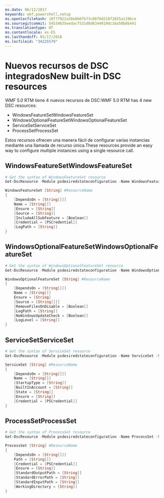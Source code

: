 ```yaml
---
ms.date: 06/12/2017
keywords: wmf,powershell,setup
ms.openlocfilehash: 18f77922a30e8b6fb73c08f0d218f2655a129bce
ms.sourcegitcommit: 54534635eedacf531d8d6344019dc16a50b8b441
ms.translationtype: HT
ms.contentlocale: es-ES
ms.lasthandoff: 05/17/2018
ms.locfileid: "34225579"
---
```

# <a name="new-built-in-dsc-resources"></a><span data-ttu-id="59762-102">Nuevos recursos de DSC integrados</span><span class="sxs-lookup"><span data-stu-id="59762-102">New built-in DSC resources</span></span>

<span data-ttu-id="59762-103">WMF 5.0 RTM tiene 4 nuevos recursos de DSC:</span><span class="sxs-lookup"><span data-stu-id="59762-103">WMF 5.0 RTM has 4 new DSC resources:</span></span>
* <span data-ttu-id="59762-104">WindowsFeatureSet</span><span class="sxs-lookup"><span data-stu-id="59762-104">WindowsFeatureSet</span></span>
* <span data-ttu-id="59762-105">WindowsOptionalFeatureSet</span><span class="sxs-lookup"><span data-stu-id="59762-105">WindowsOptionalFeatureSet</span></span>
* <span data-ttu-id="59762-106">ServiceSet</span><span class="sxs-lookup"><span data-stu-id="59762-106">ServiceSet</span></span>
* <span data-ttu-id="59762-107">ProcessSet</span><span class="sxs-lookup"><span data-stu-id="59762-107">ProcessSet</span></span>

<span data-ttu-id="59762-108">Estos recursos ofrecen una manera fácil de configurar varias instancias mediante una llamada de recurso única.</span><span class="sxs-lookup"><span data-stu-id="59762-108">These resources provide an easy way to configure multiple instances using a single resource call.</span></span>

## <a name="windowsfeatureset"></a><span data-ttu-id="59762-109">WindowsFeatureSet</span><span class="sxs-lookup"><span data-stu-id="59762-109">WindowsFeatureSet</span></span>

```powershell
# Get the syntax of WindowsFeatureSet resource
Get-DscResource -Module psdesiredstateconfiguration -Name WindowsFeatureSet -Syntax

WindowsFeatureSet [String] #ResourceName
{
    [DependsOn = [String[]]]
    Name = [String[]]
    [Ensure = [String]]
    [Source = [String]]
    [IncludeAllSubFeature = [Boolean]]
    [Credential = [PSCredential]]
    [LogPath = [String]]
}
```

## <a name="windowsoptionalfeatureset"></a><span data-ttu-id="59762-110">WindowsOptionalFeatureSet</span><span class="sxs-lookup"><span data-stu-id="59762-110">WindowsOptionalFeatureSet</span></span>

```powershell
# Get the syntax of WindowsOptionalFeatureSet resource
Get-DscResource -Module psdesiredstateconfiguration -Name WindowsOptionalFeatureSet -Syntax

WindowsOptionalFeatureSet [String] #ResourceName
{
    [DependsOn = [String[]]]
    Name = [String[]]
    Ensure = [String]
    [Source = [String[]]]
    [RemoveFilesOnDisable = [Boolean]]
    [LogPath = [String]]
    [NoWindowsUpdateCheck = [Boolean]]
    [LogLevel = [String]]
}
```

## <a name="serviceset"></a><span data-ttu-id="59762-111">ServiceSet</span><span class="sxs-lookup"><span data-stu-id="59762-111">ServiceSet</span></span>

```powershell
# Get the syntax of ServiceSet resource
Get-DscResource -Module psdesiredstateconfiguration -Name ServiceSet -Syntax

ServiceSet [String] #ResourceName
{
    [DependsOn = [String[]]]
    Name = [String[]]
    [StartupType = [String]]
    [BuiltInAccount = [String]]
    [State = [String]]
    [Ensure = [String]]
    [Credential = [PSCredential]]
}
```

## <a name="processset"></a><span data-ttu-id="59762-112">ProcessSet</span><span class="sxs-lookup"><span data-stu-id="59762-112">ProcessSet</span></span>

```powershell
# Get the syntax of ProcessSet resource
Get-DscResource -Module psdesiredstateconfiguration -Name ProcessSet -Syntax

ProcessSet [String] #ResourceName
{
    [DependsOn = [String[]]]
    Path = [String[]]
    [Credential = [PSCredential]]
    [Ensure = [String]]
    [StandardOutputPath = [String]]
    [StandardErrorPath = [String]]
    [StandardInputPath = [String]]
    [WorkingDirectory = [String]]
}
```
